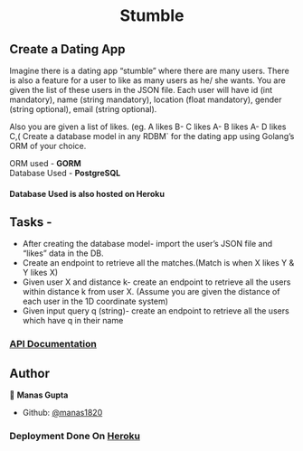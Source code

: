 <h1 align="center">Stumble</h1>

## Create a Dating App

Imagine there is a dating app “stumble” where there are many
users. There is also a feature for a user to like as many users as he/
she wants. You are given the list of these users in the JSON file.
Each user will have id (int mandatory), name (string mandatory),
location (float mandatory), gender (string optional), email (string
optional).

Also you are given a list of likes. (eg. A likes B- C likes A- B likes A- D
likes C,( Create a database model in any RDBM` for the dating app
using Golang’s ORM of your choice.

ORM used - <b>GORM</b><br>
Database Used -  <b>PostgreSQL</b><br>
#### Database Used is also hosted on Heroku

## Tasks - 

- After creating the database model- import the user’s JSON file
and “likes” data in the DB.
- Create an endpoint to retrieve all the matches.(Match is when X
likes Y & Y likes X)
- Given user X and distance k- create an endpoint to retrieve all
the users within distance k from user X. (Assume you are given the
distance of each user in the 1D coordinate system)
- Given input query q (string)- create an endpoint to retrieve all the
users which have q in their name


### [API Documentation](https://documenter.getpostman.com/view/20830684/Uyxogiaa)

## Author

👤 **Manas Gupta**

* Github: [@manas1820](https://github.com/manas1820)

### Deployment Done On [Heroku](https://stumble-date.herokuapp.com/)

